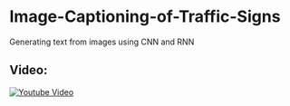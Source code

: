 # Image-Captioning-of-Traffic-Signs
Generating text from images using CNN and RNN

## Video:

[![Youtube Video](https://img.youtube.com/vi/JZ5KcU0Y2eQ/0.jpg)](https://www.youtube.com/watch?v=JZ5KcU0Y2eQ)
